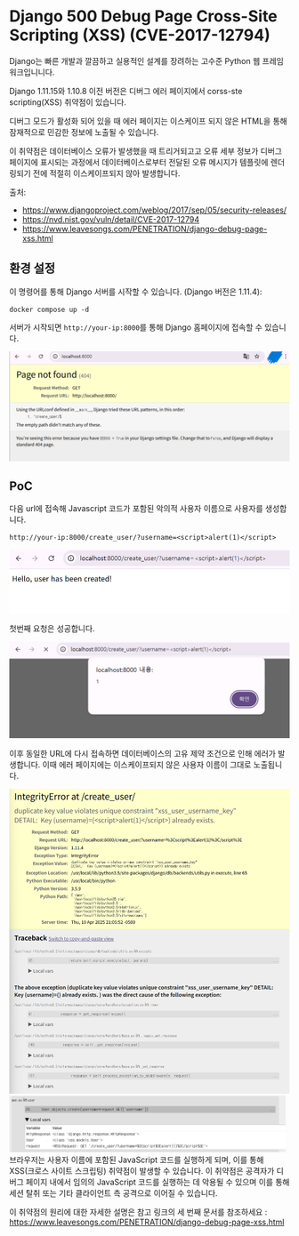 # Django 500 Debug Page Cross-Site Scripting (XSS) (CVE-2017-12794)

Django는 빠른 개발과 깔끔하고 실용적인 설계를 장려하는 고수준 Python 웹 프레임워크입니니다.

Django 1.11.15와 1.10.8 이전 버전은 디버그 에러 페이지에서 corss-ste scripting(XSS) 취약점이 있습니다.

디버그 모드가 활성화 되어 있을 때 에러 페이지는 이스케이프 되지 않은 HTML을 통해 잠재적으로 민감한 정보에 노출될 수 있습니다. 

이 취약점은 데이터베이스 오류가 발생했을 때 트리거되고고
오류 세부 정보가 디버그 페이지에 표시되는 과정에서
데이터베이스로부터 전달된 오류 메시지가 템플릿에 렌더링되기 전에 적절히 이스케이프되지 않아 발생합니다.



출처:

- <https://www.djangoproject.com/weblog/2017/sep/05/security-releases/>
- <https://nvd.nist.gov/vuln/detail/CVE-2017-12794>
- <https://www.leavesongs.com/PENETRATION/django-debug-page-xss.html>

## 환경 설정

이 명령어를 통해 Django 서버를 시작할 수 있습니다. 
(Django 버전은 1.11.4):

```
docker compose up -d
```

서버가 시작되면 `http://your-ip:8000`를 통해 Django 홈페이지에 접속할 수 있습니다.

![1.](img\django\image1.png)

## PoC 

다음 url에 접속해 Javascript 코드가 포함된 악의적 사용자 이름으로 사용자를 생성합니다.

```
http://your-ip:8000/create_user/?username=<script>alert(1)</script>
```

![2.](img\django\image2.png)

첫번째 요청은 성공합니다.


![3.](img\django\image3.png)

이후 동일한 URL에 다시 접속하면 데이터베이스의 고유 제약 조건으로 인해 에러가 발생합니다.
이때 에러 페이지에는 이스케이프되지 않은 사용자 이름이 그대로 노출됩니다. 


![4.](img\django\image4.png)
![5.](img\django\image5.png)
브라우저는 사용자 이름에 포함된 JavaScript 코드를 실행하게 되며, 이를 통해 XSS(크로스 사이트 스크립팅) 취약점이 발생할 수 있습니다.
이 취약점은 공격자가 디버그 페이지 내에서 임의의 JavaScript 코드를 실행하는 데 악용될 수 있으며 
이를 통해 세션 탈취 또는 기타 클라이언트 측 공격으로 이어질 수 있습니다.

이 취약점의 원리에 대한 자세한 설명은 참고 링크의 세 번째 문서를 참조하세요 : <https://www.leavesongs.com/PENETRATION/django-debug-page-xss.html>
